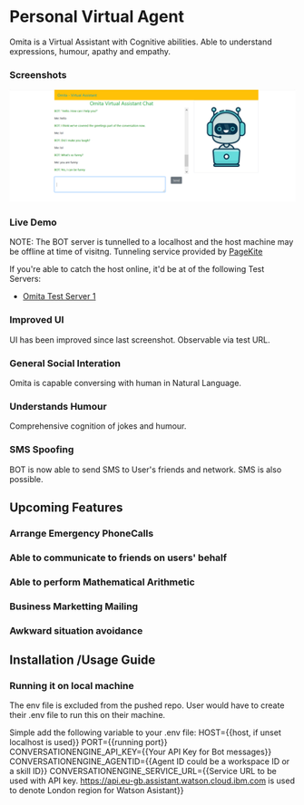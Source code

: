 # Personal Virtual Agent
Omita is a Virtual Assistant with Cognitive abilities. Able to understand expressions, humour, apathy and empathy.

### Screenshots
!["Omita Artificial Intelligence BOT" having a conversation with human](https://github.com/tomiwaog/omita/blob/master/public/images/omita_bot.PNG?raw=true)

### Live Demo
NOTE: The BOT server is tunnelled to a localhost and the host machine may be offline at time of visitng.
Tunneling service provided by [PageKite](https://pagekite.net/)

If you're able to catch the host online, it'd be at of the following Test Servers:
* [Omita Test Server 1](https://omita.pagekite.me/)

### Improved UI
UI has been improved since last screenshot. Observable via test URL.

### General Social Interation
Omita is capable conversing with human in Natural Language.

### Understands Humour
Comprehensive cognition of jokes and humour. 

### SMS Spoofing
BOT is now able to send SMS to User's friends and network. SMS is also possible.
## Upcoming Features

### Arrange Emergency PhoneCalls

### Able to communicate to friends on users' behalf

### Able to perform Mathematical Arithmetic

### Business Marketting Mailing

### Awkward situation avoidance

## Installation /Usage Guide
### Running it on local machine
The env file is excluded from the pushed repo. User would have to create their .env file to run this on their machine.

Simple add the following variable to your .env file:
HOST={{host, if unset localhost is used}}
PORT={{running port}}
CONVERSATIONENGINE_API_KEY={{Your API Key for Bot messages}}
CONVERSATIONENGINE_AGENTID={{Agent ID could be a workspace ID or a skill ID}}
CONVERSATIONENGINE_SERVICE_URL={{Service URL to be used with API key. https://api.eu-gb.assistant.watson.cloud.ibm.com is used to denote London region for Watson Asistant}}